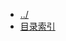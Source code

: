 
[@id]: _sidebar.md 
[@title]: database
[@location]: docs/database/_sidebar.md
[@author]: leity
[@date]: 2021-08-14

* [../](README.md)
* [目录索引](database/README.md)
